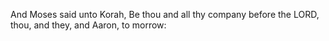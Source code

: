 And Moses said unto Korah, Be thou and all thy company before the LORD, thou, and they, and Aaron, to morrow:
